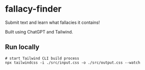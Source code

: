 # fallacy-finder
Submit text and learn what fallacies it contains!

Built using ChatGPT and Tailwind.

## Run locally

    # start Tailwind CLI build process
    npx tailwindcss -i ./src/input.css -o ./src/output.css --watch
